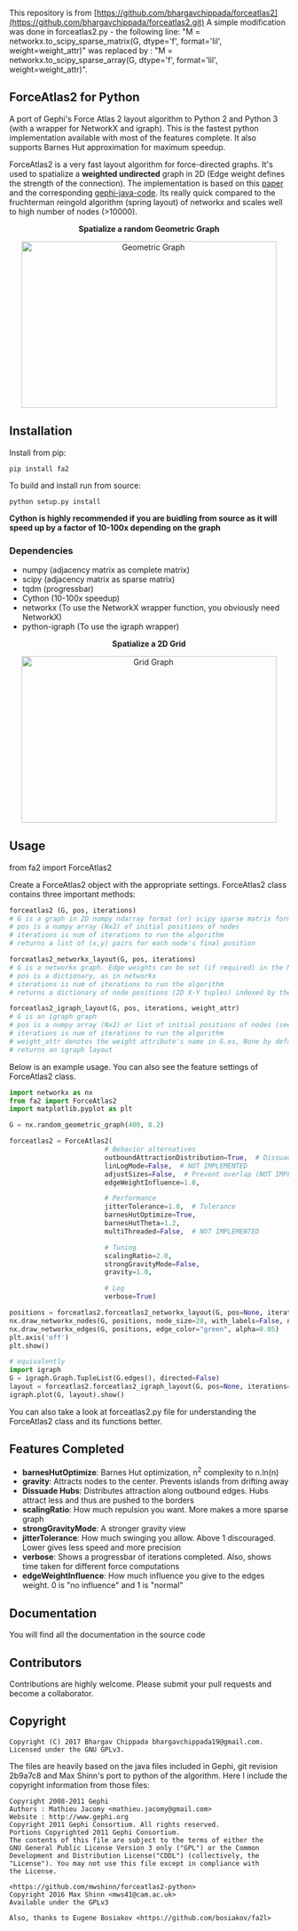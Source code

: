 This repository is from [https://github.com/bhargavchippada/forceatlas2](https://github.com/bhargavchippada/forceatlas2.git)
A simple modification was done in forceatlas2.py - the following line: "M = networkx.to_scipy_sparse_matrix(G, dtype='f', format='lil', weight=weight_attr)" was replaced by : "M = networkx.to_scipy_sparse_array(G, dtype='f', format='lil', weight=weight_attr)".


## ForceAtlas2 for Python

A port of Gephi's Force Atlas 2 layout algorithm to Python 2 and Python 3 (with a wrapper for NetworkX and igraph). This is the fastest python implementation available with most of the features complete. It also supports Barnes Hut approximation for maximum speedup.

ForceAtlas2 is a very fast layout algorithm for force-directed graphs. It's used to spatialize a **weighted undirected** graph in 2D (Edge weight defines the strength of the connection). The implementation is based on this [paper](http://journals.plos.org/plosone/article?id=10.1371/journal.pone.0098679) and the corresponding [gephi-java-code](https://github.com/gephi/gephi/blob/master/modules/LayoutPlugin/src/main/java/org/gephi/layout/plugin/forceAtlas2/ForceAtlas2.java). Its really quick compared to the fruchterman reingold algorithm (spring layout) of networkx and scales well to high number of nodes (>10000).

<p align="center" text-align="center">
    <b>Spatialize a random Geometric Graph</b>
</p>
<p align="center">
  <img width="460" height="300" src="https://raw.githubusercontent.com/bhargavchippada/forceatlas2/master/examples/geometric_graph.png" alt="Geometric Graph">
</p>

## Installation

Install from pip:

    pip install fa2

To build and install run from source:

    python setup.py install

**Cython is highly recommended if you are buidling from source as it will speed up by a factor of 10-100x depending on the graph**

### Dependencies

-   numpy (adjacency matrix as complete matrix)
-   scipy (adjacency matrix as sparse matrix)
-   tqdm (progressbar)
-   Cython (10-100x speedup)
-   networkx (To use the NetworkX wrapper function, you obviously need NetworkX)
-   python-igraph (To use the igraph wrapper)

<p align="center" text-align="center">
    <b>Spatialize a 2D Grid</b>
</p>
<p align="center">
  <img width="460" height="300" src="https://raw.githubusercontent.com/bhargavchippada/forceatlas2/master/examples/grid_graph.png" alt="Grid Graph">
</p>

## Usage

from fa2 import ForceAtlas2

Create a ForceAtlas2 object with the appropriate settings. ForceAtlas2 class contains three important methods:
```python
forceatlas2 (G, pos, iterations)
# G is a graph in 2D numpy ndarray format (or) scipy sparse matrix format. You can set the edge weights (> 0) in the matrix
# pos is a numpy array (Nx2) of initial positions of nodes
# iterations is num of iterations to run the algorithm
# returns a list of (x,y) pairs for each node's final position
```
```python
forceatlas2_networkx_layout(G, pos, iterations)
# G is a networkx graph. Edge weights can be set (if required) in the Networkx graph
# pos is a dictionary, as in networkx
# iterations is num of iterations to run the algorithm
# returns a dictionary of node positions (2D X-Y tuples) indexed by the node name
```
```python
forceatlas2_igraph_layout(G, pos, iterations, weight_attr)
# G is an igraph graph
# pos is a numpy array (Nx2) or list of initial positions of nodes (see that the indexing matches igraph node index)
# iterations is num of iterations to run the algorithm
# weight_attr denotes the weight attribute's name in G.es, None by default
# returns an igraph layout
```
Below is an example usage. You can also see the feature settings of ForceAtlas2 class.

```python
import networkx as nx
from fa2 import ForceAtlas2
import matplotlib.pyplot as plt

G = nx.random_geometric_graph(400, 0.2)

forceatlas2 = ForceAtlas2(
                        # Behavior alternatives
                        outboundAttractionDistribution=True,  # Dissuade hubs
                        linLogMode=False,  # NOT IMPLEMENTED
                        adjustSizes=False,  # Prevent overlap (NOT IMPLEMENTED)
                        edgeWeightInfluence=1.0,

                        # Performance
                        jitterTolerance=1.0,  # Tolerance
                        barnesHutOptimize=True,
                        barnesHutTheta=1.2,
                        multiThreaded=False,  # NOT IMPLEMENTED

                        # Tuning
                        scalingRatio=2.0,
                        strongGravityMode=False,
                        gravity=1.0,

                        # Log
                        verbose=True)

positions = forceatlas2.forceatlas2_networkx_layout(G, pos=None, iterations=2000)
nx.draw_networkx_nodes(G, positions, node_size=20, with_labels=False, node_color="blue", alpha=0.4)
nx.draw_networkx_edges(G, positions, edge_color="green", alpha=0.05)
plt.axis('off')
plt.show()

# equivalently
import igraph
G = igraph.Graph.TupleList(G.edges(), directed=False)
layout = forceatlas2.forceatlas2_igraph_layout(G, pos=None, iterations=2000)
igraph.plot(G, layout).show()
```
You can also take a look at forceatlas2.py file for understanding the ForceAtlas2 class and its functions better.

## Features Completed

-   **barnesHutOptimize**: Barnes Hut optimization, n<sup>2</sup> complexity to n.ln(n)
-   **gravity**: Attracts nodes to the center. Prevents islands from drifting away
-   **Dissuade Hubs**: Distributes attraction along outbound edges. Hubs attract less and thus are pushed to the borders
-   **scalingRatio**: How much repulsion you want. More makes a more sparse graph
-   **strongGravityMode**: A stronger gravity view
-   **jitterTolerance**: How much swinging you allow. Above 1 discouraged. Lower gives less speed and more precision
-   **verbose**: Shows a progressbar of iterations completed. Also, shows time taken for different force computations
-   **edgeWeightInfluence**: How much influence you give to the edges weight. 0 is "no influence" and 1 is "normal"

## Documentation

You will find all the documentation in the source code

## Contributors

Contributions are highly welcome. Please submit your pull requests and become a collaborator.

## Copyright

    Copyright (C) 2017 Bhargav Chippada bhargavchippada19@gmail.com.
    Licensed under the GNU GPLv3.

The files are heavily based on the java files included in Gephi, git revision 2b9a7c8 and Max Shinn's port to python of the algorithm. Here I include the copyright information from those files:

    Copyright 2008-2011 Gephi
    Authors : Mathieu Jacomy <mathieu.jacomy@gmail.com>
    Website : http://www.gephi.org
    Copyright 2011 Gephi Consortium. All rights reserved.
    Portions Copyrighted 2011 Gephi Consortium.
    The contents of this file are subject to the terms of either the
    GNU General Public License Version 3 only ("GPL") or the Common
    Development and Distribution License("CDDL") (collectively, the
    "License"). You may not use this file except in compliance with
    the License.

    <https://github.com/mwshinn/forceatlas2-python>
    Copyright 2016 Max Shinn <mws41@cam.ac.uk>
    Available under the GPLv3

    Also, thanks to Eugene Bosiakov <https://github.com/bosiakov/fa2l>
